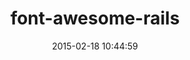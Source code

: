 ---
layout: post
title:  "font-awesome-rails"
repo:   "bokmann/font-awesome-rails"
date:   2015-02-18 10:44:59
gemurl: https://github.com/bokmann/font-awesome-rails
---